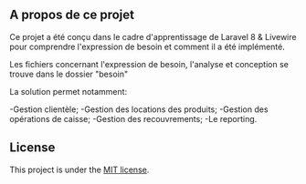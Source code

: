 

## A propos de ce projet

Ce projet a été conçu dans le cadre d'apprentissage de Laravel 8 & Livewire pour comprendre l'expression de besoin et comment il a été implémenté.

Les fichiers concernant l'expression de besoin, l'analyse et conception se trouve dans le dossier "besoin"

La solution permet notamment:

-Gestion clientèle;
-Gestion des locations des produits;
-Gestion des opérations de caisse;
-Gestion des recouvrements;
-Le reporting.

## License

This project is under the [MIT license](https://opensource.org/licenses/MIT).
